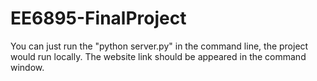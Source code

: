 # EE6895-FinalProject
You can just run the "python server.py" in the command line, the project would run locally. The website link should be appeared in the command window.